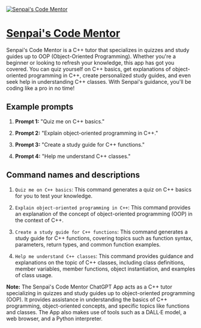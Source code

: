 [![Senpai's Code Mentor](https://files.oaiusercontent.com/file-lfjQo4WwfvHLTfDUXNp6Ibci?se=2123-10-19T04%3A07%3A12Z&sp=r&sv=2021-08-06&sr=b&rscc=max-age%3D31536000%2C%20immutable&rscd=attachment%3B%20filename%3D5f7a133c-b271-4b3b-b713-7028b7fc8bdc.png&sig=2ckaWg%2Bs5GwMftWKeGpMA43uyolFDkZErV1baj5qv5s%3D)](https://chat.openai.com/g/g-zbtV6uBYw-senpai-s-code-mentor)

# [Senpai's Code Mentor](https://chat.openai.com/g/g-zbtV6uBYw-senpai-s-code-mentor)

Senpai's Code Mentor is a C++ tutor that specializes in quizzes and study guides up to OOP (Object-Oriented Programming). Whether you're a beginner or looking to refresh your knowledge, this app has got you covered. You can quiz yourself on C++ basics, get explanations of object-oriented programming in C++, create personalized study guides, and even seek help in understanding C++ classes. With Senpai's guidance, you'll be coding like a pro in no time!

## Example prompts

1. **Prompt 1:** "Quiz me on C++ basics."

2. **Prompt 2:** "Explain object-oriented programming in C++."

3. **Prompt 3:** "Create a study guide for C++ functions."

4. **Prompt 4:** "Help me understand C++ classes."

## Command names and descriptions

1. `Quiz me on C++ basics`: This command generates a quiz on C++ basics for you to test your knowledge.

2. `Explain object-oriented programming in C++`: This command provides an explanation of the concept of object-oriented programming (OOP) in the context of C++.

3. `Create a study guide for C++ functions`: This command generates a study guide for C++ functions, covering topics such as function syntax, parameters, return types, and common function examples.

4. `Help me understand C++ classes`: This command provides guidance and explanations on the topic of C++ classes, including class definitions, member variables, member functions, object instantiation, and examples of class usage.

**Note:** The Senpai's Code Mentor ChatGPT App acts as a C++ tutor specializing in quizzes and study guides up to object-oriented programming (OOP). It provides assistance in understanding the basics of C++ programming, object-oriented concepts, and specific topics like functions and classes. The App also makes use of tools such as a DALL·E model, a web browser, and a Python interpreter.